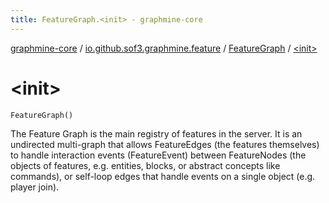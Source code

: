 ```yaml
---
title: FeatureGraph.<init> - graphmine-core
---
```


[graphmine-core](../../index.html) / [io.github.sof3.graphmine.feature](../index.html) / [FeatureGraph](index.html) / [&lt;init&gt;](./-init-.html)

# &lt;init&gt;

`FeatureGraph()`

The Feature Graph is the main registry of features in the server. It is an undirected multi-graph that allows
FeatureEdges (the features themselves) to handle interaction events (FeatureEvent) between FeatureNodes (the objects
of features, e.g. entities, blocks, or abstract concepts like commands), or self-loop edges that handle events on
a single object (e.g. player join).

